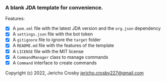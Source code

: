 ### A blank JDA template for convenience.

Features:

- [x] A `pom.xml` file with the latest JDA version and the `org.json` dependency
- [x] A `settings.json` file with the bot token
- [x] A `gitignore` file to ignore the `target` folder
- [x] A `README.md` file with the features of the template
- [x] A `LICENSE` file with the MIT license
- [x] A `CommandManager` class to manage commands
- [x] A `Command` interface to create commands

Copyright (c) 2022, Jericho Crosby <jericho.crosby227@gmail.com>